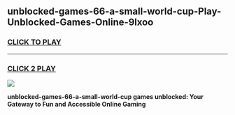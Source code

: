 
## unblocked-games-66-a-small-world-cup-Play-Unblocked-Games-Online-9lxoo
<h3>
<a href="https://premium76.site?title=unblocked-games-66-a-small-world-cup&ref=24A">CLICK TO PLAY</a></h3>
<hr>

<h3>
<a href="https://premium76.site?title=unblocked-games-66-a-small-world-cup&ref=24A">CLICK 2 PLAY</a>
  
</h3>

<a href="https://premium76.site?title=unblocked-games-66-a-small-world-cup&ref=24A"><img src="https://clearcache.store/games.png"></a>


**unblocked-games-66-a-small-world-cup games unblocked: Your Gateway to Fun and Accessible Online Gaming**

